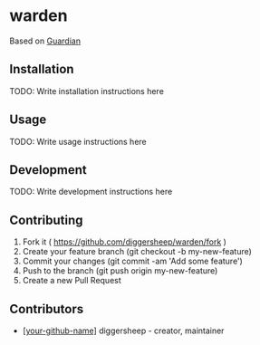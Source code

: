 # warden

Based on [Guardian](https://github.com/f/guardian)

## Installation

TODO: Write installation instructions here

## Usage

TODO: Write usage instructions here

## Development

TODO: Write development instructions here

## Contributing

1. Fork it ( https://github.com/diggersheep/warden/fork )
2. Create your feature branch (git checkout -b my-new-feature)
3. Commit your changes (git commit -am 'Add some feature')
4. Push to the branch (git push origin my-new-feature)
5. Create a new Pull Request

## Contributors

- [[your-github-name]](https://github.com/diggersheep) diggersheep - creator, maintainer
